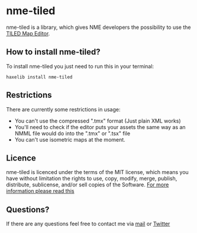 nme-tiled
=========

nme-tiled is a library, which gives NME developers the possibility to use the [TILED Map Editor](http://www.mapeditor.org/).

How to install nme-tiled?
--------------------------

To install nme-tiled you just need to run this in your terminal:
	
	haxelib install nme-tiled
	

Restrictions
-----------------

There are currently some restrictions in usage:

- You can't use the compressed ".tmx" format (Just plain XML works)
- You'll need to check if the editor puts your assets the same way as an NMML file would do into the ".tmx" or ".tsx" file
- You can't use isometric maps at the moment.

Licence
----------------

nme-tiled is licenced under the terms of the MIT license, which means you have without limitation the rights to use, copy, modify, merge, publish, distribute, sublicense, and/or sell copies of the Software. [For more information please read this](http://opensource.org/licenses/MIT)

Questions?
-----------------

If there are any questions feel free to contact me via [mail](mailto:ikasoki@gmail.com) or [Twitter](https://twitter.com/Kasoki)
